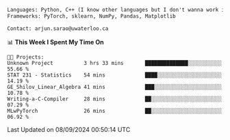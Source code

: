 ```txt
Languages: Python, C++ (I know other languages but I don't wanna work in em)
Frameworks: PyTorch, sklearn, NumPy, Pandas, Matplotlib

Contact: arjun.sarao@uwaterloo.ca
```

<!--START_SECTION:waka-->
📊 **This Week I Spent My Time On** 

```text
🐱‍💻 Projects: 
Unknown Project          3 hrs 33 mins       ██████████████░░░░░░░░░░░   55.66 % 
STAT 231 - Statistics    54 mins             ████░░░░░░░░░░░░░░░░░░░░░   14.19 % 
GE_Shilov_Linear_Algebra 41 mins             ███░░░░░░░░░░░░░░░░░░░░░░   10.78 % 
Writing-a-C-Compiler     28 mins             ██░░░░░░░░░░░░░░░░░░░░░░░   07.29 % 
MLwPyTorch               26 mins             ██░░░░░░░░░░░░░░░░░░░░░░░   06.92 % 
```


 Last Updated on 08/09/2024 00:50:14 UTC
<!--END_SECTION:waka-->

